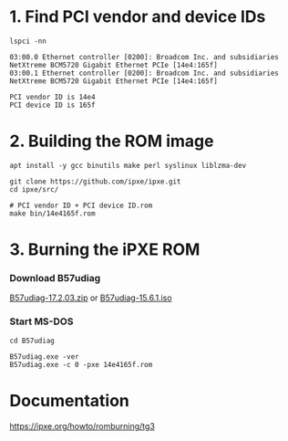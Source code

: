 # 1. Find PCI vendor and device IDs
```
lspci -nn

03:00.0 Ethernet controller [0200]: Broadcom Inc. and subsidiaries NetXtreme BCM5720 Gigabit Ethernet PCIe [14e4:165f]
03:00.1 Ethernet controller [0200]: Broadcom Inc. and subsidiaries NetXtreme BCM5720 Gigabit Ethernet PCIe [14e4:165f]

PCI vendor ID is 14e4
PCI device ID is 165f
```

# 2. Building the ROM image
```
apt install -y gcc binutils make perl syslinux liblzma-dev

git clone https://github.com/ipxe/ipxe.git
cd ipxe/src/

# PCI vendor ID + PCI device ID.rom
make bin/14e4165f.rom
```

# 3. Burning the iPXE ROM
### Download B57udiag
[B57udiag-17.2.03.zip](https://docs.broadcom.com/docs/12358346)
or
[B57udiag-15.6.1.iso](https://docs.broadcom.com/docs/12358473)

### Start MS-DOS
```
cd B57udiag

B57udiag.exe -ver
B57udiag.exe -c 0 -pxe 14e4165f.rom
```

# Documentation
https://ipxe.org/howto/romburning/tg3
